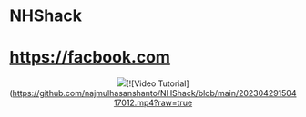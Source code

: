 # NHShack

# https://facbook.com


<p align="center">
<img src='SS/Screenshot_20230129_125232.jpg' stylehe

[![Video Tutorial](https://github.com/najmulhasanshanto/NHShack/blob/main/20230429150417012.mp4?raw=true